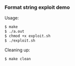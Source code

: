 ### Format string exploit demo

Usage:

```sh
$ make
$ ./a.out
$ chmod +x exploit.sh
$ ./exploit.sh
```

Cleaning up:
```sh
$ make clean
```
